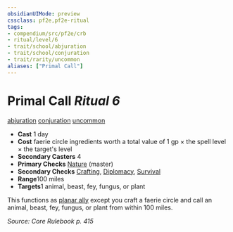 ```yaml
---
obsidianUIMode: preview
cssclass: pf2e,pf2e-ritual
tags:
- compendium/src/pf2e/crb
- ritual/level/6
- trait/school/abjuration
- trait/school/conjuration
- trait/rarity/uncommon
aliases: ["Primal Call"]
---
```

# Primal Call *Ritual 6*  
[abjuration](abjuration.md)  [conjuration](conjuration.md)  [uncommon](uncommon.md)  

- **Cast** 1 day
- **Cost** faerie circle ingredients worth a total value of 1 gp × the spell level × the target's level
- **Secondary Casters** 4
- **Primary Checks** [Nature](../../skills.md#Nature) (master)
- **Secondary Checks** [Crafting](../../skills.md#Crafting), [Diplomacy](../../skills.md#Diplomacy), [Survival](../../skills.md#Survival)
- **Range**100 miles
- **Targets**1 animal, beast, fey, fungus, or plant

This functions as [planar ally](planar-ally.md) except you craft a faerie circle and call an animal, beast, fey, fungus, or plant from within 100 miles.

*Source: Core Rulebook p. 415*